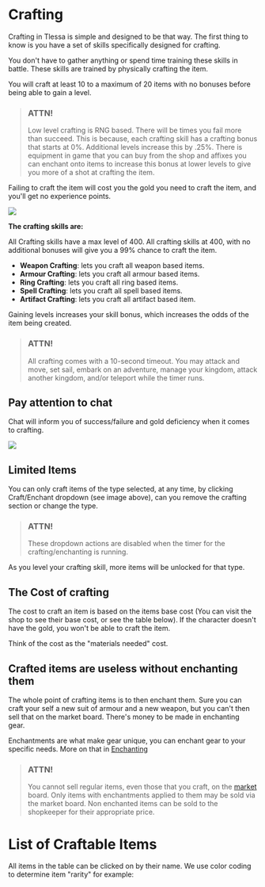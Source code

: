 # Crafting

Crafting in Tlessa is simple and designed to be that way. The first thing to know is you have a set of skills specifically designed for crafting.

You don't have to gather anything or spend time training these skills in battle. These skills are trained by physically crafting the item.

You will craft at least 10 to a maximum of 20 items with no bonuses before being able to gain a level.

> ### ATTN!
> 
>  Low level crafting is RNG based. There will be times you fail more than succeed. This is because, each crafting skill
> has a crafting bonus that starts at 0%. Additional levels increase this by .25%. There is equipment in game that you can buy from the
> shop and affixes you can enchant onto items to increase this bonus at lower levels to give you more of a shot at crafting the item.

Failing to craft the item will cost you the gold you need to craft the item, and you'll get no experience points.

<div class="gallery mb-4">
    <a href="/storage/info/crafting/images/crafting.png" class="glightbox">
        <img src="/storage/info/crafting/images/crafting.png" class="img-fluid" />
    </a>
</div>

**The crafting skills are:**

All Crafting skills have a max level of 400. All crafting skills at 400, with no additional bonuses will give you a 99%
chance to craft the item.

- **Weapon Crafting**: lets you craft all weapon based items. 
- **Armour Crafting**: lets you craft all armour based items.
- **Ring Crafting**: lets you craft all ring based items.
- **Spell Crafting**: lets you craft all spell based items.
- **Artifact Crafting**: lets you craft all artifact based item.

Gaining levels increases your skill bonus, which increases the odds of the item being created.

> ### ATTN!
>
> All crafting comes with a 10-second timeout. You may attack and move, set sail, embark on an adventure, manage your kingdom, attack another kingdom, and/or teleport while the timer runs.

## Pay attention to chat

Chat will inform you of success/failure and gold deficiency when it comes to crafting.

<div class="gallery mb-4">
    <a href="/storage/info/crafting/images/crafting-message.png" class="glightbox">
        <img src="/storage/info/crafting/images/crafting-message.png" class="img-fluid" />
    </a>
</div>

## Limited Items

You can only craft items of the type selected, at any time, by clicking Craft/Enchant dropdown (see image above), can you remove the crafting section or change the type.

> ### ATTN!
> 
> These dropdown actions are disabled when the timer for the crafting/enchanting is running.

As you level your crafting skill, more items will be unlocked for that type.

## The Cost of crafting

The cost to craft an item is based on the items base cost (You can visit the shop to see their base cost, or see the table below). If the character doesn't have the gold, you won't be able to craft the item.

Think of the cost as the "materials needed" cost.

## Crafted items are useless without enchanting them

The whole point of crafting items is to then enchant them. Sure you can craft your self a new suit of armour and a new weapon, but you can't then sell that on the market board. There's money to be made in enchanting gear.

Enchantments are what make gear unique, you can enchant gear to your specific needs. More on that in [Enchanting](/information/enchanting)

> ### ATTN!
>
> You cannot sell regular items, even those that you craft, on the [market]() board. Only items with enchantments applied to them may be sold via the market board. Non enchanted items can be sold to the shopkeeper for their appropriate price.

# List of Craftable Items

All items in the table can be clicked on by their name. We use color coding to determine item "rarity" for example:
